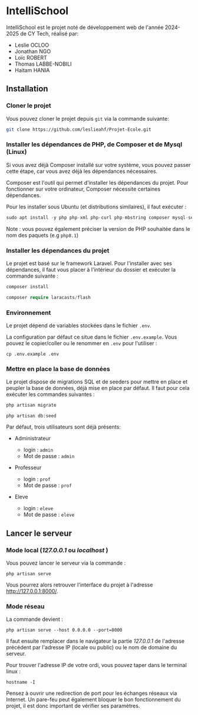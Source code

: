 # IntelliSchool

IntelliSchool est le projet noté de développement web de l'année 2024-2025 de CY Tech, réalisé par:

- Leslie OCLOO
- Jonathan NGO
- Loïc ROBERT
- Thomas LABBE-NOBILI
- Haitam HANIA

## Installation

### Cloner le projet

Vous pouvez cloner le projet depuis `git` via la commande suivante:

```sh
git clone https://github.com/leslieahf/Projet-Ecole.git
```

### Installer les dépendances de PHP, de Composer et de Mysql (Linux)

Si vous avez déjà Composer installé sur votre système, vous pouvez passer cette étape, car vous avez déjà les
dépendances nécessaires.

Composer est l'outil qui permet d'installer les dépendances du projet. Pour fonctionner sur votre ordinateur, Composer
nécessite certaines dépendances.

Pour les installer sous Ubuntu (et distributions similaires), il faut exécuter :

```php
sudo apt install -y php php-xml php-curl php-mbstring composer mysql-server
```

Note : vous pouvez également préciser la version de PHP souhaitée dans le nom des paquets (e.g `php8.1`)

### Installer les dépendances du projet

Le projet est basé sur le framework Laravel. Pour l'installer avec ses dépendances, il faut vous placer à l'intérieur du
dossier et exécuter la commande suivante :

```php
composer install
```

```php
composer require laracasts/flash
```

### Environnement

Le projet dépend de variables stockées dans le fichier `.env`.

La configuration par défaut ce situe dans le fichier `.env.example`. Vous pouvez le copier/coller ou le renommer en
`.env` pour l'utiliser :

```shell
cp .env.example .env
```

### Mettre en place la base de données

Le projet dispose de migrations SQL et de seeders pour mettre en place et peupler la base de données, déjà mise en place
par défaut. Il faut pour cela exécuter les commandes suivantes :

```php
php artisan migrate
```

```phpser
php artisan db:seed
```

Par défaut, trois utilisateurs sont déjà présents:

- Administrateur

  - login : `admin`
  - Mot de passe : `admin`

- Professeur

  - login : `prof`
  - Mot de passe : `prof`

- Eleve
  - login : `eleve`
  - Mot de passe : `eleve`

## Lancer le serveur

### Mode local (_127.0.0.1_ ou _localhost_ )

Vous pouvez lancer le serveur via la commande :

```shell
php artisan serve
```

Vous pourrez alors retrouver l'interface du projet à l'adresse http://127.0.0.1:8000/.

### Mode réseau

La commande devient :

```shell
php artisan serve --host 0.0.0.0 --port=8000
```

Il faut ensuite remplacer dans le navigateur la partie _127.0.0.1_ de l'adresse précédent par l'adresse IP (locale ou
public) ou le nom de domaine du serveur.

Pour trouver l'adresse IP de votre ordi, vous pouvez taper dans le terminal linux :

```shell
hostname -I
```

Pensez à ouvrir une redirection de port pour les échanges réseaux via Internet. Un pare-feu peut également bloquer le
bon fonctionnement du projet, il est donc important de vérifier ses paramètres.
